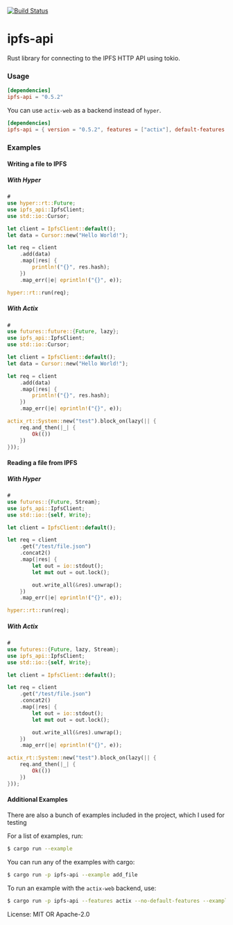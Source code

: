 [![Build Status](https://travis-ci.org/ferristseng/rust-ipfs-api.svg?branch=master)](https://travis-ci.org/ferristseng/rust-ipfs-api)

# ipfs-api

Rust library for connecting to the IPFS HTTP API using tokio.

### Usage

```toml
[dependencies]
ipfs-api = "0.5.2"
```

You can use `actix-web` as a backend instead of `hyper`.

```toml
[dependencies]
ipfs-api = { version = "0.5.2", features = ["actix"], default-features = false }
```

### Examples

#### Writing a file to IPFS

##### With Hyper

```rust
#
use hyper::rt::Future;
use ipfs_api::IpfsClient;
use std::io::Cursor;

let client = IpfsClient::default();
let data = Cursor::new("Hello World!");

let req = client
    .add(data)
    .map(|res| {
        println!("{}", res.hash);
    })
    .map_err(|e| eprintln!("{}", e));

hyper::rt::run(req);
```

##### With Actix

```rust
#
use futures::future::{Future, lazy};
use ipfs_api::IpfsClient;
use std::io::Cursor;

let client = IpfsClient::default();
let data = Cursor::new("Hello World!");

let req = client
    .add(data)
    .map(|res| {
        println!("{}", res.hash);
    })
    .map_err(|e| eprintln!("{}", e));

actix_rt::System::new("test").block_on(lazy(|| {
    req.and_then(|_| {
        Ok(())
    })
}));
```

#### Reading a file from IPFS

##### With Hyper

```rust
#
use futures::{Future, Stream};
use ipfs_api::IpfsClient;
use std::io::{self, Write};

let client = IpfsClient::default();

let req = client
    .get("/test/file.json")
    .concat2()
    .map(|res| {
        let out = io::stdout();
        let mut out = out.lock();

        out.write_all(&res).unwrap();
    })
    .map_err(|e| eprintln!("{}", e));

hyper::rt::run(req);
```

##### With Actix

```rust
#
use futures::{Future, lazy, Stream};
use ipfs_api::IpfsClient;
use std::io::{self, Write};

let client = IpfsClient::default();

let req = client
    .get("/test/file.json")
    .concat2()
    .map(|res| {
        let out = io::stdout();
        let mut out = out.lock();

        out.write_all(&res).unwrap();
    })
    .map_err(|e| eprintln!("{}", e));

actix_rt::System::new("test").block_on(lazy(|| {
    req.and_then(|_| {
        Ok(())
    })
}));
```

#### Additional Examples

There are also a bunch of examples included in the project, which
I used for testing

For a list of examples, run:

```sh
$ cargo run --example
```

You can run any of the examples with cargo:

```sh
$ cargo run -p ipfs-api --example add_file
```

To run an example with the `actix-web` backend, use:

```sh
$ cargo run -p ipfs-api --features actix --no-default-features --example add_file
```


License: MIT OR Apache-2.0
